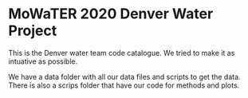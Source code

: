 # MoWaTER 2020 Denver Water Project

This is the Denver water team code catalogue. We tried to make it as intuative as possible. 

We have a data folder with all our data files and scripts to get the data. There is also a scrips folder that have our code for methods and plots. 

